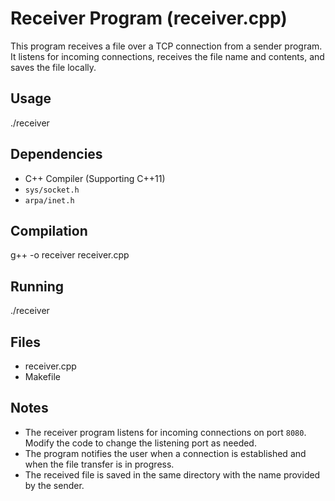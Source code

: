 # Receiver Program (receiver.cpp)

This program receives a file over a TCP connection from a sender program. It listens for incoming connections, receives the file name and contents, and saves the file locally.

## Usage
./receiver

## Dependencies

- C++ Compiler (Supporting C++11)
- `sys/socket.h`
- `arpa/inet.h`

## Compilation
g++ -o receiver receiver.cpp

## Running
./receiver

## Files
- receiver.cpp
- Makefile

## Notes

- The receiver program listens for incoming connections on port `8080`. Modify the code to change the listening port as needed.
- The program notifies the user when a connection is established and when the file transfer is in progress.
- The received file is saved in the same directory with the name provided by the sender.
